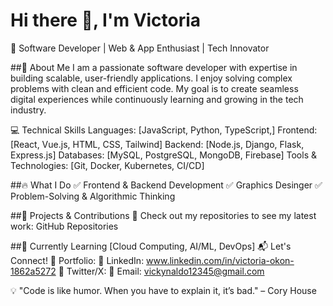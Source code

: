 # Hi there 👋, I'm Victoria

🚀 Software Developer | Web & App Enthusiast | Tech Innovator

##🔹 About Me
I am a passionate software developer with expertise in building scalable, user-friendly applications. I enjoy solving complex problems with clean and efficient code. My goal is to create seamless digital experiences while continuously learning and growing in the tech industry.

💻 Technical Skills
Languages: [JavaScript, Python, TypeScript,]
Frontend: [React, Vue.js, HTML, CSS, Tailwind]
Backend: [Node.js, Django, Flask, Express.js]
Databases: [MySQL, PostgreSQL, MongoDB, Firebase]
Tools & Technologies: [Git, Docker, Kubernetes, CI/CD]

##🔥 What I Do
✅ Frontend & Backend Development
✅ Graphics Desinger
✅ Problem-Solving & Algorithmic Thinking

##📌 Projects & Contributions
🚀 Check out my repositories to see my latest work: GitHub Repositories

##🌱 Currently Learning
[Cloud Computing, AI/ML, DevOps]
📬 Let's Connect!
📌 Portfolio:
📌 LinkedIn: www.linkedin.com/in/victoria-okon-1862a5272
📌 Twitter/X: 
📌 Email: vickynaldo12345@gmail.com

💡 "Code is like humor. When you have to explain it, it’s bad." – Cory House
